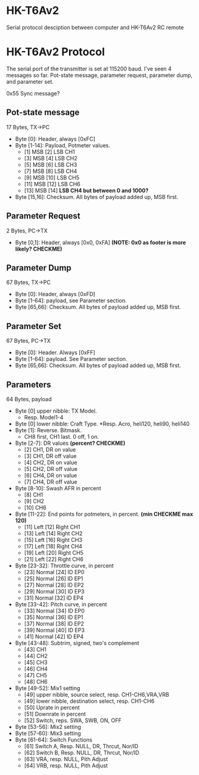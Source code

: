 HK-T6Av2
========

Serial protocol desciption between computer and HK-T6Av2 RC remote

# HK-T6Av2 Protocol
The serial port of the transmitter is set at 115200 baud. I've seen 4
messages so far. Pot-state message, parameter request, parameter dump,
and parameter set.

0x55 Sync message?

## Pot-state message
17 Bytes, TX->PC
* Byte [0]: Header, always [0xFC]
* Byte [1-14]: Payload, Potmeter values.
  * [1] MSB [2] LSB CH1
  * [3] MSB [4] LSB CH2
  * [5] MSB [6] LSB CH3
  * [7] MSB [8] LSB CH4
  * [9] MSB [10] LSB CH5
  * [11] MSB [12] LSB CH6
  * [13] MSB [14] __LSB CH4 but between 0 and 1000?__
* Byte [15,16]: Checksum. All bytes of payload added up, MSB first.

## Parameter Request
2 Bytes, PC->TX
* Byte [0,1]: Header, always [0x0, 0xFA] **(NOTE: 0x0 as footer is more likely? CHECKME)**

## Parameter Dump
67 Bytes, TX->PC
* Byte [0]: Header, always [0xFD]
* Byte [1-64]: payload, see Parameter section.
* Byte [65,66]: Checksum. All bytes of payload added up, MSB first.

## Parameter Set
67 Bytes, PC->TX
* Byte [0]: Header. Always [0xFF]
* Byte [1-64]: payload. See Parameter section.
* Byte [65,66]: Checksum. All bytes of payload added up, MSB first.

## Parameters
64 Bytes, payload
* Byte [0] upper nibble: TX Model.
  * Resp. Model1-4
* Byte [0] lower nibble: Craft Type.
  *Resp. Acro, heli120, heli90, heli140
* Byte [1]: Reverse. Bitmask.
  * CH8 first, CH1 last. 0 off, 1 on.
* Byte [2-7]: DR values **(percent? CHECKME)**
  * [2] CH1, DR on value
  * [3] CH1, DR off value
  * [4] CH2, DR on value
  * [5] CH2, DR off value
  * [6] CH4, DR on value
  * [7] CH4, DR off value
* Byte [8-10]: Swash AFR in percent
  * [8] CH1
  * [9] CH2
  * [10] CH6
* Byte [11-22]: End points for potmeters, in percent. **(min CHECKME max 120)**
  * [11] Left [12] Right CH1
  * [13] Left [14] Right CH2
  * [15] Left [16] Right CH3
  * [17] Left [18] Right CH4
  * [19] Left [20] Right CH5
  * [21] Left [22] Right CH6
* Byte [23-32]: Throttle curve, in percent
  * [23] Normal [24] ID EP0
  * [25] Normal [26] ID EP1
  * [27] Normal [28] ID EP2
  * [29] Normal [30] ID EP3
  * [31] Normal [32] ID EP4
* Byte [33-42]: Pitch curve, in percent
  * [33] Normal [34] ID EP0
  * [35] Normal [36] ID EP1
  * [37] Normal [38] ID EP2
  * [39] Normal [40] ID EP3
  * [41] Normal [42] ID EP4
* Byte [43-48]: Subtrim, signed, two's complement
  * [43] CH1
  * [44] CH2
  * [45] CH3
  * [46] CH4
  * [47] CH5
  * [48] CH6
* Byte [49-52]: Mix1 setting
  * [49] upper nibble, source select, resp. CH1-CH6,VRA,VRB
  * [49] lower nibble, destination select, resp. CH1-CH6
  * [50] Uprate in percent
  * [51] Downrate in percent
  * [52] Switch, reps. SWA, SWB, ON, OFF
* Byte [53-56]: Mix2 setting
* Byte [57-60]: Mix3 setting
* Byte [61-64]: Switch Functions
  * [61] Switch A, Resp. NULL, DR, Thrcut, Nor/ID
  * [62] Switch B, Resp. NULL, DR, Thrcut, Nor/ID
  * [63] VRA, resp. NULL, Pith Adjust
  * [64] VRB, resp. NULL, Pith Adjust

